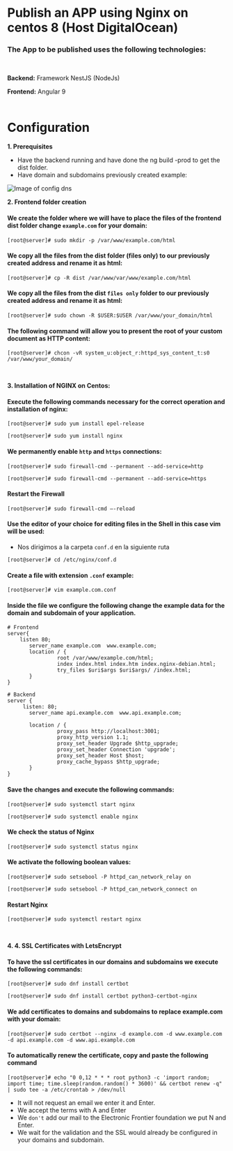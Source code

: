 # Publish an APP using Nginx on centos 8 (Host DigitalOcean)

### The App to be published uses the following technologies:

<br>


**Backend:** Framework NestJS (NodeJs)

**Frontend:** Angular 9
<br>
<br>

# Configuration

**1. Prerequisites**

- Have the backend running and have done the ng build -prod to get the dist folder.
- Have domain and subdomains previously created example:


![Image of config dns](https://firebasestorage.googleapis.com/v0/b/documentation-github.appspot.com/o/img-3.png?alt=media&token=70cf5cfb-4d55-4fd6-b8fb-f9a12a9c47d3)

**2. Frontend folder creation**
#### We create the folder where we will have to place the files of the frontend dist folder change `example.com` for your domain: ####


```shell
[root@server]# sudo mkdir -p /var/www/example.com/html
```

#### We copy all the files from the dist folder (files only) to our previously created address and rename it as html: ####

```shell
[root@server]# cp -R dist /var/www/var/www/example.com/html
```

#### We copy all the files from the dist `files only` folder to our previously created address and rename it as html: ####

```shell
[root@server]# sudo chown -R $USER:$USER /var/www/your_domain/html
```

#### The following command will allow you to present the root of your custom document as HTTP content: ####

```shell
[root@server]# chcon -vR system_u:object_r:httpd_sys_content_t:s0 /var/www/your_domain/
```
<br>

**3. Installation of NGINX on Centos:**
#### Execute the following commands necessary for the correct operation and installation of nginx: ####

```shell
[root@server]# sudo yum install epel-release
```

```shell
[root@server]# sudo yum install nginx
```

#### We permanently enable `http` and `https` connections: ####

```shell
[root@server]# sudo firewall-cmd --permanent --add-service=http
```

```shell
[root@server]# sudo firewall-cmd --permanent --add-service=https
```

#### Restart the Firewall ####

```shell
[root@server]# sudo firewall-cmd –-reload
```

#### Use the editor of your choice for editing files in the Shell in this case vim will be used: ####

- Nos dirigimos a la carpeta `conf.d` en la siguiente ruta

```shell
[root@server]# cd /etc/nginx/conf.d
```

#### Create a file with extension `.conf` example: ####

```shell
[root@server]# vim example.com.conf
```

#### Inside the file we configure the following change the example data for the domain and subdomain of your application. ####

```shell
# Frontend
server{
	listen 80;
       server_name example.com  www.example.com;
       location / {
                root /var/www/example.com/html;
                index index.html index.htm index.nginx-debian.html;
                try_files $uri$args $uri$args/ /index.html;
       }
}

# Backend
server {
	 listen: 80;
       server_name api.example.com  www.api.example.com;

       location / {
                proxy_pass http://localhost:3001;
                proxy_http_version 1.1;
                proxy_set_header Upgrade $http_upgrade;
                proxy_set_header Connection 'upgrade';
                proxy_set_header Host $host;
                proxy_cache_bypass $http_upgrade;
       }
}

```

#### Save the changes and execute the following commands: ####

```shell
[root@server]# sudo systemctl start nginx
```

```shell
[root@server]# sudo systemctl enable nginx
```

#### We check the status of Nginx ####

```shell
[root@server]# sudo systemctl status nginx
```

#### We activate the following boolean values: ####

```shell 
[root@server]# sudo setsebool -P httpd_can_network_relay on
```

```shell
[root@server]# sudo setsebool -P httpd_can_network_connect on
```

#### Restart Nginx ####

```shell
[root@server]# sudo systemctl restart nginx
```
<br>

**4. 4.	SSL Certificates with LetsEncrypt**

#### To have the ssl certificates in our domains and subdomains we execute the following commands: ####

```shell
[root@server]# sudo dnf install certbot
```

```shell
[root@server]# sudo dnf install certbot python3-certbot-nginx
```

#### We add certificates to domains and subdomains to replace example.com with your domain: ####

```shell
[root@server]# sudo certbot --nginx -d example.com -d www.example.com -d api.example.com -d www.api.example.com
```

#### To automatically renew the certificate, copy and paste the following command ####

```shell
[root@server]# echo "0 0,12 * * * root python3 -c 'import random; import time; time.sleep(random.random() * 3600)' && certbot renew -q" | sudo tee -a /etc/crontab > /dev/null
```

-  It will not request an email we enter it and Enter.
- We accept the terms with A and Enter
- We `don't` add our mail to the Electronic Frontier foundation we put N and Enter.
- We wait for the validation and the SSL would already be configured in your domains and subdomain.